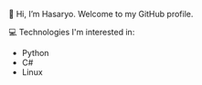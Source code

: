 👋 Hi, I’m Hasaryo. Welcome to my GitHub profile.

💻 Technologies I'm interested in:
- Python
- C#
- Linux
  
